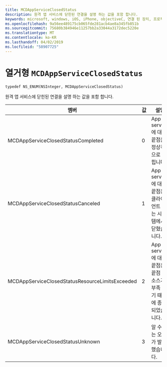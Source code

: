 ```yaml
---
title: MCDAppServiceClosedStatus
description: 원격 앱 서비스에 닫힌된 연결을 설명 하는 값을 포함 합니다.
keywords: microsoft, windows, iOS, iPhone, objectiveC, 연결 된 장치, 프로젝트 로마
ms.openlocfilehash: 9a56ee489175cb065fde281acb4ae8a345fb851b
ms.sourcegitcommit: 75680b384946e11257bb2a33044a3172dec5220e
ms.translationtype: MT
ms.contentlocale: ko-KR
ms.lasthandoff: 04/02/2019
ms.locfileid: "58907725"
---
```

# <a name="enum-mcdappserviceclosedstatus"></a>열거형 `MCDAppServiceClosedStatus`

```
typedef NS_ENUM(NSInteger, MCDAppServiceClosedStatus)
```

원격 앱 서비스에 닫힌된 연결을 설명 하는 값을 포함 합니다.

|멤버   |값   |설명   |
|--------|-------|-------------|
|MCDAppServiceClosedStatusCompleted |0| App service에 대 한 끝점을 정상적으로 닫힙니다.|
|MCDAppServiceClosedStatusCanceled |1| App service에 대 한 끝점은 클라이언트 또는 시스템에서 닫혔습니다.|
|MCDAppServiceClosedStatusResourceLimitsExceeded |2| App service에 대 한 끝점은 끝점 리소스가 부족 하기 때문에 종료 되었습니다.|
|MCDAppServiceClosedStatusUnknown |3| 알 수 없는 오류가 발생했습니다.|
